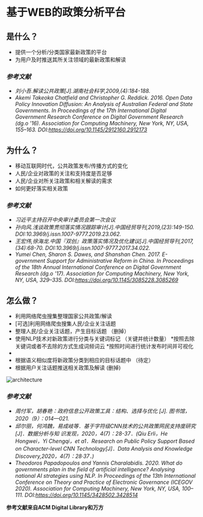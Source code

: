 # 基于WEB的政策分析平台
## 是什么？
 * 提供一个分析/分类国家最新政策的平台
 * 为用户及时推送其所关注领域的最新政策和解读
### *参考文献*
 - *刘小吾.解读公共政策[J].湖南社会科学,2009,(4):184-188.*
 - *Akemi Takeoka Chatfield and Christopher G. Reddick. 2016. Open Data Policy Innovation Diffusion: An Analysis of Australian Federal and State Governments. In Proceedings of the 17th International Digital Government Research Conference on Digital Government Research (dg.o '16). Association for Computing Machinery, New York, NY, USA, 155–163. DOI:https://doi.org/10.1145/2912160.2912173*

## 为什么？
 * 移动互联网时代，公共政策发布/传播方式的变化
 * 人民/企业对政策的关注和支持度是否足够
 * 人民/企业对所关注政策和相关解读的需求
 * 如何更好落实相关政策
### *参考文献*
 - *习近平主持召开中央审计委员会第一次会议*
 - *孙向风.浅谈政策贯彻落实情况跟踪审计[J].中国经贸导刊,2019,(23):149-150. DOI:10.3969/j.issn.1007-9777.2019.23.062.*
 - *王宏伟,徐海龙.中国『双创』政策落实情况及优化建议[J].中国经贸导刊,2017,(34):68-70. DOI:10.3969/j.issn.1007-9777.2017.34.022.*
 - *Yumei Chen, Sharon S. Dawes, and Shanshan Chen. 2017. E-government Support for Administrative Reform in China. In Proceedings of the 18th Annual International Conference on Digital Government Research (dg.o '17). Association for Computing Machinery, New York, NY, USA, 329–335. DOI:https://doi.org/10.1145/3085228.3085269*

## 怎么做？
 * 利用网络爬虫搜集整理国家公共政策/解读
 * [可选]利用网络爬虫搜集人民/企业关注话题
 * 整理人民/企业关注话题，产生目标话题 （删掉）
 * 使用NLP技术对新政策进行分类与关键词标记 （关键并统计数量）
 *按照去除关键词或者不去除的方式生成词频词云
 *按照时间进行统计发布时间并可视化
 *
 * 根据语义相似度将新政策分类到相应的目标话题中 （待定）
 * 根据用户关注话题推送相关政策及解读 (删掉)

![architecture](./Assets/architecture.png)

### *参考文献*
 - *周付军，胡春艳：政府信息公开政策工具：结构、选择与优化 [J]. 图书馆，
2020（9）：014—021.*
 - *邱尔丽，何鸿魏，易成岐等．基于字符级CNN技术的公共政策网民支持度研究[J]．数据分析与知
识发现，2020，4(7)：28-37．(Qiu Erli，He Hongwei，Yi Chengqi，et a1．Research on Public Policy Support Based
on Character-level CNN Technology[J]．Data Analysis and Knowledge Discovery,2020，4(7)：28·37．)*
- *Theodoros Papadopoulos and Yannis Charalabidis. 2020. What do governments plan in the field of artificial intelligence? Analysing national AI strategies using NLP. In Proceedings of the 13th International Conference on Theory and Practice of Electronic Governance (ICEGOV 2020). Association for Computing Machinery, New York, NY, USA, 100–111. DOI:https://doi.org/10.1145/3428502.3428514*


**参考文献来自ACM Digital Library和万方**
